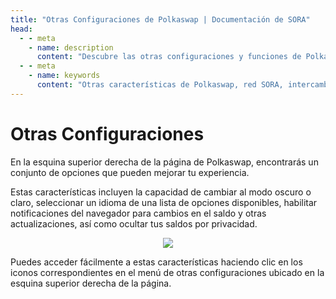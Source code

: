 ```yaml
---
title: "Otras Configuraciones de Polkaswap | Documentación de SORA"
head:
  - - meta
    - name: description
      content: "Descubre las otras configuraciones y funciones de Polkaswap, el intercambio descentralizado en la red SORA. Explora características como órdenes límite, órdenes de stop-loss, participación en la gobernanza y más. Aprende cómo estas características adicionales mejoran la experiencia de trading y brindan a los usuarios herramientas avanzadas y oportunidades dentro del ecosistema de Polkaswap."
  - - meta
    - name: keywords
      content: "Otras características de Polkaswap, red SORA, intercambio descentralizado, órdenes límite, órdenes de stop-loss, participación en la gobernanza, herramientas avanzadas, ecosistema de Polkaswap"
---
```


# Otras Configuraciones

En la esquina superior derecha de la página de Polkaswap, encontrarás un conjunto de opciones que pueden mejorar tu experiencia.

Estas características incluyen la capacidad de cambiar al modo oscuro o claro, seleccionar un idioma de una lista de opciones disponibles, habilitar notificaciones del navegador para cambios en el saldo y otras actualizaciones, así como ocultar tus saldos por privacidad.

<center><img src="/.gitbook/assets/polkaswap-other-features.png" ></center>

Puedes acceder fácilmente a estas características haciendo clic en los iconos correspondientes en el menú de otras configuraciones ubicado en la esquina superior derecha de la página.
